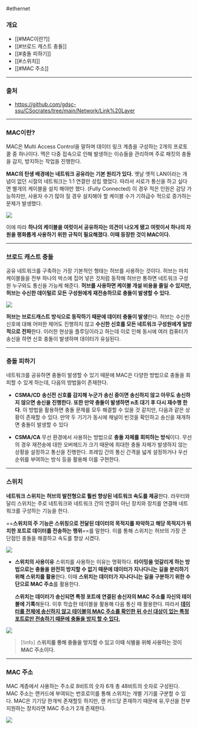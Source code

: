 #ethernet 
### 개요
* [[#MAC이란?]]
* [[#브로드 캐스트 충돌]]
* [[#충돌 피하기]]
* [[#스위치]]
* [[#MAC 주소]]
___
### 출처
* https://github.com/gdsc-ssu/CSocrates/tree/main/Network/Link%20Layer
___
### MAC이란?

MAC은 Multi Access Control을 말하며 데이터 링크 계층을 구성하는 2개의 프로토콜 중 하나이다. <span class="red red-bg">맥은 다중 접속으로 인해 발생하는 이슈들을 관리하며 주로 패킷의 충돌을 감지, 방지하는 작업을 진행한다. </span>
 
**MAC의 탄생 배경에는 네트워크 공유라는 기본 원리가 있다.** 옛날 옛적 LAN이라는 개념이 없던 시절의 네트워크는 1:1 연결만 성립 했었다. 따라서 서로가 통신을 하고 싶다면 별개의 케이블을 설치 해야만 했다. (Fully Connected) 이 경우 적은 인원은 감당 가능하지만, 사용자 수가 많아 질 경우 설치해야 할 케이블 수가 기하급수 적으로 증가하는 문제가 발생했다.

![](https://my-study.s3.ap-northeast-2.amazonaws.com/MAC%20%EA%B3%84%EC%B8%B5%20/%20Pasted%20image%2020231221150813.png)

이에 따라 **하나의 케이블을 여럿이서 공유하자는 의견이 나오게 됐고 여럿이서 하나의 자원을 평화롭게 사용하기 위한 규칙이 필요해졌다. 이때 등장한 것이 MAC이다.**
___
### 브로드 캐스트 충돌

공유 네트워크를 구축하는 가장 기본적인 형태는 허브를 사용하는 것이다. 허브는 마치 케이블들을 전부 하나의 박스에 집어 넣은 것처럼 동작해 허브만 통하면 네트워크 구성원 누구와도 통신을 가능케 해준다. **허브를 사용하면 케이블 개설 비용을 줄일 수 있지만, 허브는 수신한 데이털르 모든 구성원에게 재전송하므로 충돌이 발생할 수 있다.**

![](https://my-study.s3.ap-northeast-2.amazonaws.com/MAC%20%EA%B3%84%EC%B8%B5%20/%20Pasted%20image%2020231221151511.png)
 
 **허브는 브로드캐스트 방식으로 동작하기 때문에 데이터 충돌이 발생**한다. 허브는 수신한 신호에 대해 어떠한 제어도 진행하지 않고 **수신한 신호를 모든 네트워크 구성원에게 일방적으로 전파**한다. <span class="red red-bg">이러한 현상을 플루딩이라고 하는데 이로 인해 동시에 여러 컴퓨터가 송신을 하면 신호 충돌이 발생하며 데이터가 유실된다.</span>
 ___
### 충돌 피하기

네트워크를 공유하면 충돌이 발생할 수 있기 때문에 MAC은 다양한 방법으로 충돌을 회피할 수 있게 하는데, 다음의 방법들이 존재한다.

- **CSMA/CD**
    **송신전 신호를 감지해 누군가 송신 중이면 송신하지 않고 아무도 송신하지 않으면 송신을 진행한다. 또한 만약 충돌이 발생하면 n초 대기 후 다시 재수행 한다**. 이 방법을 활용하면 충돌 문제를 모두 해결할 수 있을 것 같지만, 다음과 같은 상황이 존재할 수 있다. 만약 두 기기가 동시에 채널이 빈것을 확인하고 송신을 재개하면 충돌이 발생할 수 있다

* **CSMA/CA**
	무선 환경에서 사용하는 방법으로 **충돌 자체를 회피하는 방식**이다. 무선의 경우 재전송에 대한 오버헤드가 크기 때문에 최대한 충돌 자체가 발생하지 않는 상황을 설정하고 통신을 진행한다. 프레임 간의 통신 간격을 넓게 설정하거나 우선 순위를 부여하는 방식 등을 활용해 이를 구현한다.

___
### 스위치

**네트워크 스위치는 허브의 발전형으로 훨씬 향상된 네트워크 속도를 제공**한다. 라우터와 달리 스위치는 주로 네트워크와 네트워크 간의 연결이 아닌 장치와 장치를 연결해 네트워크를 구성하는 기능을 한다.

==**스위치의 주 기능은 스위칭으로  전달된 데이터의 목적지를 파악하고 해당 목적지가 위치한 포트로 데이터를 전송하는 행위**==를 말한다. 이를 통해 스위치는 허브의 가장 큰 단점인 충돌을 해결하고 속도를 향상 시켰다.

![](https://my-study.s3.ap-northeast-2.amazonaws.com/MAC%20%EA%B3%84%EC%B8%B5%20/%20Pasted%20image%2020231221161650.png)

- **스위치의 사용이유**
    스위치를 사용하는 이유는 명확하다. **타이밍을 엇갈리게 하는 방법으로는 충돌을 완전히 방지할 수 없기 때문에 데이터가 지나다니는 길을 분리하기 위해 스위치를 활용**한다. 이때 **스위치는 데이터가 지나다니는 길을 구분하기 위한 수단으로 MAC 주소**를 활용한다.
    
    **스위치는 데이터가 송신되면 특정 포트에 연결된 송신자의 MAC 주소를 자신의 테이블에 기록**해둔다. 이후 학습한 테이블을 활용해 다음 통신 때 활용한다. 따라서 <b><u>데이터를 전체에 송신하지 않고 테이블의 MAC 주소를 확인한 뒤 수신 대상이 있는 특정 포트로만 전송하기 때문에 충돌을 방지 할 수 있다.</u></b>

![](https://my-study.s3.ap-northeast-2.amazonaws.com/MAC%20%EA%B3%84%EC%B8%B5%20/%20Pasted%20image%2020231221162024.png)

> [!info]
> **스위치를 통해 충돌을 방지할 수 있고 이때 식별을 위해 사용하는 것이 MAC 주소이다.**

___
### MAC 주소

MAC 계층에서 사용하는 주소로 8비트의 숫자 6개 총 48비트의 숫자로 구성된다. <span class="red red-bg">MAC 주소는 랜카드에 부여되는 번호로이를 통해 스위치는 개별 기기를 구분할 수 있다.</span> MAC은 기기당 한개씩 존재할듯 하지만, 랜 카드당 존재하기 때문에 유,무선을 전부 지원하는 장치라면 MAC 주소가 2개 존재한다.

![](https://my-study.s3.ap-northeast-2.amazonaws.com/MAC%20%EA%B3%84%EC%B8%B5%20/%20Pasted%20image%2020231221162631.png)